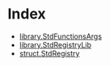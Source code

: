 # Index

<!-- START_INDEX -->
- [library.StdFunctionsArgs](./library.StdFunctionsArgs.md)
- [library.StdRegistryLib](./library.StdRegistryLib.md)
- [struct.StdRegistry](./struct.StdRegistry.md)
<!-- END_INDEX -->
